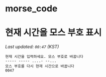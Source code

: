 # morse_code
# 현재 시간을 모스 부호 표시
<!-- MORSE_TIME_START -->
_Last updated: `00:47` (KST)_

```
현재 시간을 입력하세요. 모스 부호로 바꿉니다
----- ----- ....- --...
모스 부호를 다시 현재 시간으로 바꿉니다
0047
```
<!-- MORSE_TIME_END -->

